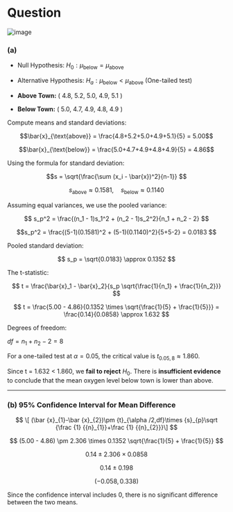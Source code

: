 # Question
![image](https://github.com/user-attachments/assets/2e6c88bf-87c7-4edf-a06a-b0bec2c9130c)

### (a) 

- Null Hypothesis: $H_0: \mu_{\text{below}} = \mu_{\text{above}}$
- Alternative Hypothesis: $H_a: \mu_{\text{below}} < \mu_{\text{above}}$ (One-tailed test)

- **Above Town:** \( 4.8, 5.2, 5.0, 4.9, 5.1 \)
- **Below Town:** \( 5.0, 4.7, 4.9, 4.8, 4.9 \)

Compute means and standard deviations:

$$\bar{x}_{\text{above}} = \frac{4.8+5.2+5.0+4.9+5.1}{5} = 5.00$$

$$\bar{x}_{\text{below}} = \frac{5.0+4.7+4.9+4.8+4.9}{5} = 4.86$$

Using the formula for standard deviation:

$$s = \sqrt{\frac{\sum (x_i - \bar{x})^2}{n-1}} $$

$$
s_{\text{above}} \approx 0.1581, \quad s_{\text{below}} \approx 0.1140
$$

Assuming equal variances, we use the pooled variance:

$$
s_p^2 = \frac{(n_1 - 1)s_1^2 + (n_2 - 1)s_2^2}{n_1 + n_2 - 2}
$$

$$s_p^2 = \frac{(5-1)(0.1581)^2 + (5-1)(0.1140)^2}{5+5-2} = 0.0183
$$

Pooled standard deviation:

$$
s_p = \sqrt{0.0183} \approx 0.1352
$$

The t-statistic:

$$
t = \frac{\bar{x}_1 - \bar{x}_2}{s_p \sqrt{\frac{1}{n_1} + \frac{1}{n_2}}}
$$

$$
t = \frac{5.00 - 4.86}{0.1352 \times \sqrt{\frac{1}{5} + \frac{1}{5}}} = \frac{0.14}{0.0858} \approx 1.632
$$


Degrees of freedom:

$df = n_1 + n_2 - 2 = 8$

For a one-tailed test at  $\alpha = 0.05$, the critical value is $t_{0.05, 8} \approx 1.860$.

Since t = 1.632 < 1.860, we **fail to reject** $H_0$. There is **insufficient evidence** to conclude that the mean oxygen level below town is lower than above.

---

### (b) 95% Confidence Interval for Mean Difference

$$ \[ (\bar {x}_{1}-\bar {x}_{2})\pm {t}_{\alpha /2,df}\times {s}_{p}\sqrt {\frac {1} {{n}_{1}}+\frac {1} {{n}_{2}}}\]  $$

$$
(5.00 - 4.86) \pm 2.306 \times 0.1352 \sqrt{\frac{1}{5} + \frac{1}{5}}
$$

$$
0.14 \pm 2.306 \times 0.0858
$$

$$
0.14 \pm 0.198
$$

$$
(-0.058, 0.338)
$$

Since the confidence interval includes 0, there is no significant difference between the two means.


